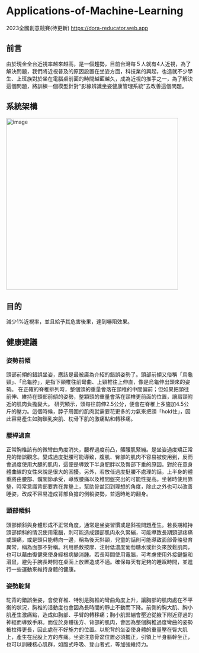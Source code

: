 # Applications-of-Machine-Learning
2023全國創意競賽(待更新)
https://dora-reducator.web.app 

## 前言
由於現金全台近視率越來越高，是一個趨勢，目前台灣每５人就有4人近視，為了解決問題，我們將近視普及的原因設置在坐姿方面，科技業的興起，也造就不少學生、上班族對於坐在電腦桌前面的時間越藍越久，成為近視的推手之一，為了解決這個問題，將訓練一個模型針對“影線辨識坐姿健康管理系統”去改善這個問題。

## 系統架構
<img width="464" alt="image" src="https://github.com/chris911024/Applications-of-Machine-Learning/assets/67829896/e623d35e-b1af-4e21-b4a0-10795dd29b53">

## 目的
減少1%近視率，並且給予其危害後果，達到嚇阻效果。
## 健康建議
### 姿勢前傾
頭部前傾的錯誤坐姿，應該是最被廣為介紹的錯誤姿勢了。頭部前傾又俗稱「烏龜頸」、「烏龜脖」，是指下頸椎往前彎曲、上頸椎往上伸直，像是烏龜伸出頭來的姿勢。
在正確的脊椎排列時，整個頭的重量會落在頸椎的中間偏前；但如果把頭往前伸、維持在頭部前傾的姿勢，整顆頭的重量會落在頸椎更前面的位置，讓肩頸附近的肌肉負擔變大。
研究顯示，頭每往前伸2.5公分，便會在脊椎上多施加4.5公斤的壓力。這個時候，脖子周圍的肌肉就需要花更多的力氣來把頭「hold住」，因此容易產生如胸鎖乳突肌、枕骨下肌的激痛點和轉移痛。
### 腰桿過直
正常胸椎該有的微彎曲角度消失，腰桿過度前凸，髂腰肌緊繃。是坐姿過度矯正常見的錯誤觀念。變成過度挺腰可能導致，腹肌、臀部的肌肉不容易被使用到，反而會過度使用大腿的肌肉，這便是導致下半身肥胖以及臀部下垂的原因。對於在意身體曲線的女性來說是很大的困擾。另外，若放任過度挺腰不處理的話，上半身的體重將由腰部、髖關節承受，導致腰痛以及椎間盤突出的可能性提高。坐著時使用靠墊，時常意識背部要靠在靠墊上，幫助骨盆回到理想的角度，除此之外也可以改善睡姿，改成不容易造成背部負擔的側躺姿勢，並適時地的翻身。
### 頭部傾斜
頭部傾斜與身體形成不正常角度，通常是坐姿習慣或是斜視問題產生。若長期維持頭部傾斜的情況使用電腦，則可能造成頸部肌肉永久緊繃，可能導致長期頸部疼痛或頭痛，或是頭只能轉向一邊，稱為後天斜頸，兒童的話則可能導致面部骨骼發育異常，稱為面部不對稱。利用熱敷按摩、注射低濃度葡萄糖水或針灸來放鬆肌肉，也可以藉由復健來使身經根病變消腫。若長時間使用電腦，可考慮使用外接鍵盤和滑鼠，避免手腕長時間在桌面上放置造成不適。確保每天有足夠的睡眠時間，並進行一些運動來維持身體的健康。

### 姿勢駝背
駝背的錯誤坐姿，會使脊椎、特別是胸椎的彎曲角度上升，讓胸部的肌肉處在不平衡的狀況，胸椎的活動度也會因為長時間的靜止不動而下降。前側的胸大肌、胸小肌產生激痛點，造成如胸部、手臂的轉移痛；胸小肌緊繃會壓迫從腋下附近穿過的神經而導致手麻。而位於身體後方、背部的肌肉，會因為整個胸椎過度彎曲的姿勢被拉得更長，因此處在不好施力的位置。以駝背的坐姿使身體的重量壓在臀大肌上，產生在屁股上方的疼痛。坐姿注意骨盆位置必須擺正，引領上半身軀幹坐正，也可以訓練核心肌群，如腹式呼吸、登山者式，等加強維持力。


